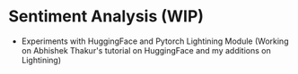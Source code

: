 # Sentiment Analysis (WIP)

- Experiments with HuggingFace and Pytorch Lightining Module (Working on Abhishek Thakur's tutorial on HuggingFace and my additions on Lightining)